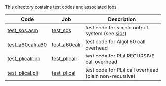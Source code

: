 This directory contains test codes and associated jobs

| Code | Job      | Description |
| -----| -------- | ----------- |
| [test_sos.asm](test_sos.asm)         | [test_sos](test_sos.JES)          | test code for simple output system (see [sios](../sios)) |
| [test_a60calr.a60](test_a60calr.a60) | [test_a60calr](test_a60calr.JES)  | test code for Algol 60 call overhead |
| [test_plicalr.pli](test_plicalr.pli) | [test_plicalr](test_plicalr.JES)  | test code for PL/I RECURSIVE call overhead |
| [test_plical.pli](test_plical.pli)   | [test_plical](test_plical.JES)    | test code for PL/I call overhead (plain non-recursive) |
